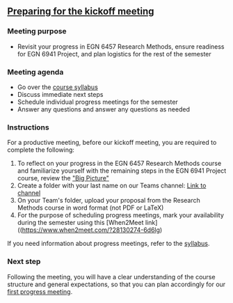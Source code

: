## [Preparing for the kickoff meeting](https://aselshall.github.io/pr/hw/meeting0)

### Meeting purpose
- Revisit your progress in EGN 6457 Research Methods, ensure readiness for EGN 6941 Project, and plan logistics for the rest of the semester

### Meeting agenda
- Go over the [course syllabus](https://aselshall.github.io/pr/#participation)  
- Discuss immediate next steps 
- Schedule individual progress meetings for the semester
- Answer any questions and answer any questions as needed

### Instructions
For a productive meeting, before our kickoff meeting, you are required to complete the following:  
1.  To reflect on your progress in the EGN 6457 Research Methods course and familiarize yourself with the remaining steps in the EGN 6941 Project course, review the ["Big Picture"](https://aselshall.github.io/rm/hw/big-picture)
2. Create a folder with your last name on our Teams channel: [Link to channel](https://teams.microsoft.com/l/channel/19%3AJHuITMwcgjg_bGMf9nNXFT15QiWcs-dJ4OvgUvjEJkk1%40thread.tacv2/General?groupId=732fceb9-a227-4950-a33d-851b1be2f09e)
3. On your Team's folder, upload your proposal from the Research Methods course in word format (not PDF or LaTeX) 
5. For the purpose of scheduling progress meetings, mark your availability during the semester using this [When2Meet link]((https://www.when2meet.com/?28130274-6d6lg)

If you need information about progress meetings, refer to the [syllabus](https://aselshall.github.io/pr).

### Next step
Following the meeting, you will have a clear understanding of the course structure and general expectations, so that you can plan accordingly for our [first progress meeting](https://aselshall.github.io/pr/hw/meeting1).
